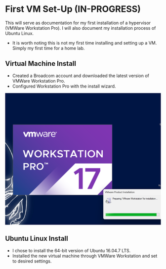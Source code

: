 # First VM Set-Up (IN-PROGRESS)

This will serve as documentation for my first installation of a hypervisor (VMWare Workstation Pro).
I will also document my installation process of Ubuntu Linux. 

- It is worth noting this is not my first time installing and setting up a VM. Simply my first time for a home lab.

## Virtual Machine Install

* Created a Broadcom account and downloaded the latest version of VMWare Workstation Pro.
* Configured Workstation Pro with the install wizard.

![image alt](https://github.com/MichaelJbyte/First-VM-Installation/blob/b4188e03665bea26284129e8b685384092510349/VM-Install%20001.png)

## Ubuntu Linux Install
* I chose to install the 64-bit version of Ubuntu 16.04.7 LTS.
* Installed the new virtual machine through VMWare Workstation and set to desired settings.
